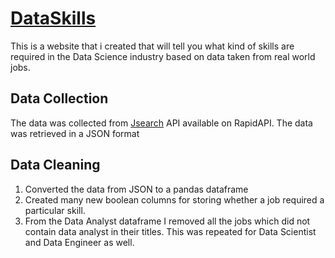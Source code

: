 # [DataSkills](https://abdealib520-dataskills-main-i93jq5.streamlit.app/)
This is a website that i created that will tell you what kind of skills are required in the Data Science industry based on data taken from real world jobs.

## Data Collection
The data was collected from [Jsearch](https://rapidapi.com/letscrape-6bRBa3QguO5/api/jsearch/) API available on RapidAPI. The data was retrieved in a JSON format

## Data Cleaning
1. Converted the data from JSON to a pandas dataframe
2. Created many new boolean columns for storing whether a job required a particular skill.
3. From the Data Analyst dataframe I removed all the jobs which did not contain data analyst in their titles. This was repeated for Data Scientist and Data Engineer as well.
